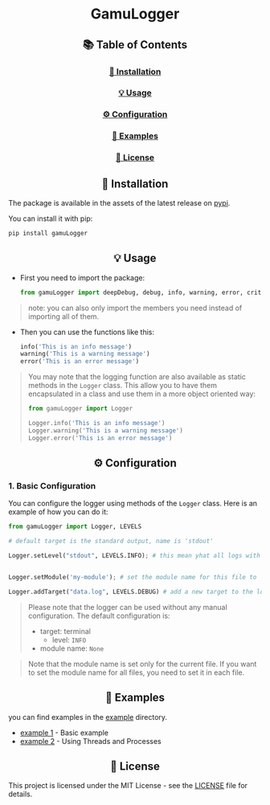 # <div align="center">GamuLogger</div>


## <div align="center">📚 Table of Contents</div>
<div align="center">
    <h3><a href="#-installation">🔨 Installation</a></h3>
    <h3><a href="#-usage">💡 Usage</a></h3>
    <h3><a href="#️-configuration">⚙️ Configuration</a></h3>
    <h3><a href="#-examples">📁 Examples</a></h3>
    <h3><a href="#-license">📜 License</a></h3>
</div>


## <div align="center">🔨 Installation</div>
The package is available in the assets of the latest release on [pypi](https://pypi.org/project/gamuLogger).

You can install it with pip:
```bash
pip install gamuLogger
```




## <div align="center">💡 Usage</div>

- First you need to import the package:
    ```python
    from gamuLogger import deepDebug, debug, info, warning, error, critical, Logger, LEVELS
    ```
> note: you can also only import the members you need instead of importing all of them.

- Then you can use the functions like this:
    ```python
    info('This is an info message')
    warning('This is a warning message')
    error('This is an error message')
    ```

> You may note that the logging function are also available as static methods in the `Logger` class. This allow you to have them encapsulated in a class and use them in a more object oriented way:
> ```python
> from gamuLogger import Logger
>
> Logger.info('This is an info message')
> Logger.warning('This is a warning message')
> Logger.error('This is an error message')
> ```


## <div align="center">⚙️ Configuration</div>

### 1. Basic Configuration
You can configure the logger using methods of the `Logger` class. Here is an example of how you can do it:
```python
from gamuLogger import Logger, LEVELS

# default target is the standard output, name is 'stdout'

Logger.setLevel("stdout", LEVELS.INFO); # this mean yhat all logs with level higher than INFO will be ignored


Logger.setModule('my-module'); # set the module name for this file to 'my-module' (this will be displayed in the log message) (by default, no module name is set)

Logger.addTarget("data.log", LEVELS.DEBUG) # add a new target to the logger (this will log all messages with level higher than than DEBUG to the file 'data.log')
```

> Please note that the logger can be used without any manual configuration. The default configuration is:
> - target: terminal
>   - level: `INFO`
> - module name: `None`

> Note that the module name is set only for the current file. If you want to set the module name for all files, you need to set it in each file.


## <div align="center">📁 Examples</div>
you can find examples in the [example](./example) directory.
- [example 1](./example/example1) - Basic example
- [example 2](./example/example2) - Using Threads and Processes



## <div align="center">📜 License</div>

This project is licensed under the MIT License - see the [LICENSE](../LICENSE) file for details.
